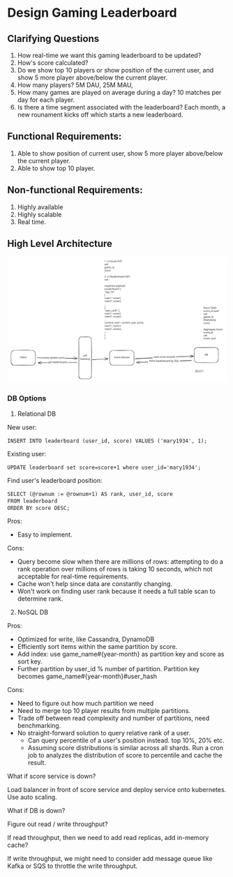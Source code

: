 # Design Gaming Leaderboard

## Clarifying Questions

1. How real-time we want this gaming leaderboard to be updated?
2. How's score calculated?
3. Do we show top 10 players or show position of the current user, and show 5 more player above/below the current player.
4. How many players? 5M DAU, 25M MAU,&#x20;
5. How many games are played on average during a day? 10 matches per day for each player.
6. Is there a time segment associated with the leaderboard? Each month, a new rounament kicks off which starts a new leaderboard.

## Functional Requirements:

1. Able to show position of current user, show 5 more player above/below the current player.
2. Able to show top 10 player.

## Non-functional Requirements:

1. Highly available
2. Highly scalable
3. Real time.

## High Level Architecture

<img src="../../.gitbook/assets/file.excalidraw (16).svg" alt="" class="gitbook-drawing">



### DB Options

1. Relational DB

New user:

```
INSERT INTO leaderboard (user_id, score) VALUES ('mary1934', 1);
```

Existing user:

```
UPDATE leaderboard set score=score+1 where user_id='mary1934';
```

Find user's leaderboard position:

```
SELECT (@rownum := @rownum+1) AS rank, user_id, score
FROM leaderboard
ORDER BY score DESC;
```

Pros:

* Easy to implement.

Cons:

* Query become slow when there are millions of rows: attempting to do a rank operation over millions of rows is taking 10 seconds, which not acceptable for real-time requirements.&#x20;
* Cache won't help since data are constantly changing.
* Won't work on finding user rank because it needs a full table scan to determine rank.

2. NoSQL DB

Pros:

* Optimized for write, like Cassandra, DynamoDB
* Efficiently sort items within the same partition by score.
* Add index: use game\_name#{year-month} as partition key and score as sort key.
* Further partition by user\_id % number of partition. Partition key becomes game\_name#{year-month}#user\_hash

Cons:

* Need to figure out how much partition we need
* Need to merge top 10 player results from multiple partitions.
* Trade off between read complexity and number of partitions, need benchmarking.
* No straight-forward solution to query relative rank of a user.
  * Can query percentile of a user's position instead. top 10%, 20% etc.
  * Assuming score distributions is similar across all shards. Run a cron job to analyzes the distribution of score to percentile and cache the result.



What if score service is down?&#x20;

Load balancer in front of score service and deploy service onto kubernetes. Use auto scaling.

What if DB is down?&#x20;

Figure out read / write throughput?

If read throughput, then we need to add read replicas, add in-memory cache?

If write throughput, we might need to consider add message queue like Kafka or SQS to throttle the write throughput.
